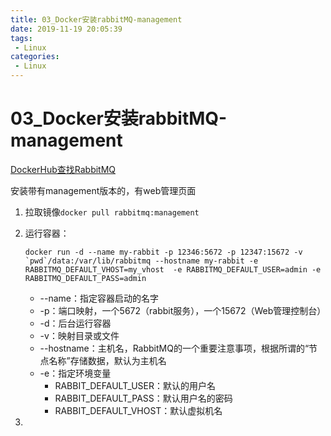 ```yaml
---
title: 03_Docker安装rabbitMQ-management
date: 2019-11-19 20:05:39
tags: 
 - Linux
categories:
 - Linux
---
```


# 03_Docker安装rabbitMQ-management

[DockerHub查找RabbitMQ](https://hub.docker.com/_/rabbitmq?tab=description)

安装带有management版本的，有web管理页面

1. 拉取镜像`docker pull rabbitmq:management`

2. 运行容器：

   ```shell
   docker run -d --name my-rabbit -p 12346:5672 -p 12347:15672 -v `pwd`/data:/var/lib/rabbitmq --hostname my-rabbit -e RABBITMQ_DEFAULT_VHOST=my_vhost  -e RABBITMQ_DEFAULT_USER=admin -e RABBITMQ_DEFAULT_PASS=admin
   ```

   - --name：指定容器启动的名字
   - -p：端口映射，一个5672（rabbit服务），一个15672（Web管理控制台）
   - -d：后台运行容器
   - -v：映射目录或文件
   - --hostname：主机名，RabbitMQ的一个重要注意事项，根据所谓的“节点名称”存储数据，默认为主机名
   - -e：指定环境变量
     - RABBIT_DEFAULT_USER：默认的用户名
     - RABBIT_DEFAULT_PASS：默认用户名的密码
     - RABBIT_DEFAULT_VHOST：默认虚拟机名

3. 